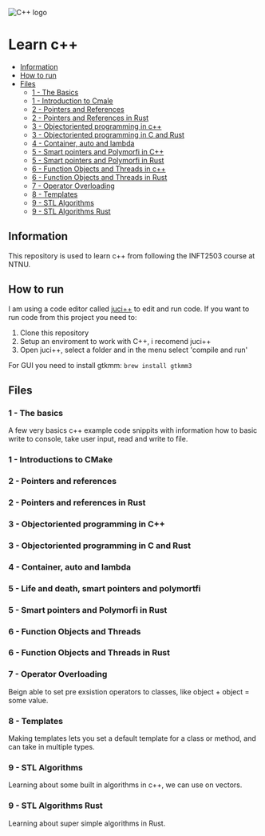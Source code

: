 ![C++ logo](https://img.shields.io/badge/C%2B%2B-00599C?style=for-the-badge&logo=c%2B%2B&logoColor=white)

# Learn c++

- [Information](#information)
- [How to run](#how-to-run)
- [Files](#files)
  - [1 - The Basics](#1---the-basics)
  - [1 - Introduction to Cmale](#1---introductions-to-cmake)
  - [2 - Pointers and References](#2---pointers-and-references)
  - [2 - Pointers and References in Rust](#2---pointers-and-references-in-rust)
  - [3 - Objectoriented programming in c++](#3---objectoriented-programming-in-c)
  - [3 - Objectoriented programming in C and Rust](#3---objectoriented-programming-in-c-and-rust)
  - [4 - Container, auto and lambda](#4---container-auto-and-lambda)
  - [5 - Smart pointers and Polymorfi in C++](#5---life-and-death-smart-pointers-and-polymortfi)
  - [5 - Smart pointers and Polymorfi in Rust](#5---smart-pointers-and-polymorfi-in-rust)
  - [6 - Function Objects and Threads in c++](#6---function-objects-and-threads)
  - [6 - Function Objects and Threads in Rust](#6---function-objects-and-threads-in-rust)
  - [7 - Operator Overloading](#7---operator-overloading)
  - [8 - Templates](#8---templates)
  - [9 - STL Algorithms](#9---stl-algorithms)
  - [9 - STL Algorithms Rust](#9---stl-algorithms-rust)

## Information

This repository is used to learn c++ from following the INFT2503 course at NTNU.

## How to run

I am using a code editor called [juci++](https://gitlab.com/cppit/jucipp) to edit and run code. If you want to run code from this project you need to:

1. Clone this repository
2. Setup an enviroment to work with C++, i recomend juci++
3. Open juci++, select a folder and in the menu select 'compile and run'

For GUI you need to install gtkmm:
`brew install gtkmm3 `

## Files

### 1 - The basics

A few very basics c++ example code snippits with information how to basic write to console, take user input, read and write to file.

### 1 - Introductions to CMake

### 2 - Pointers and references

### 2 - Pointers and references in Rust

### 3 - Objectoriented programming in C++

### 3 - Objectoriented programming in C and Rust

### 4 - Container, auto and lambda

### 5 - Life and death, smart pointers and polymortfi

### 5 - Smart pointers and Polymorfi in Rust

### 6 - Function Objects and Threads

### 6 - Function Objects and Threads in Rust

### 7 - Operator Overloading

Beign able to set pre exsistion operators to classes, like object + object = some value.

### 8 - Templates

Making templates lets you set a default template for a class or method, and can take in multiple types.

### 9 - STL Algorithms

Learning about some built in algorithms in c++, we can use on vectors.

### 9 - STL Algorithms Rust

Learning about super simple algorithms in Rust.
